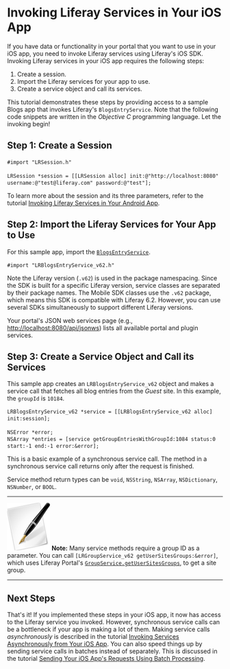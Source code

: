 # Invoking Liferay Services in Your iOS App 

If you have data or functionality in your portal that you want to use in your 
iOS app, you need to invoke Liferay services using Liferay's iOS SDK. Invoking 
Liferay services in your iOS app requires the following steps:

1. Create a session.
2. Import the Liferay services for your app to use.
3. Create a service object and call its services.

This tutorial demonstrates these steps by providing access to a sample Blogs 
app that invokes Liferay's `BlogsEntryService`. Note that the following code 
snippets are written in the *Objective C* programming language. Let the 
invoking begin! 

<!-- Where is this sample bloggs app? -Nick -->

## Step 1: Create a Session 

	#import "LRSession.h"

	LRSession *session = [[LRSession alloc] init:@"http://localhost:8080" username:@"test@liferay.com" password:@"test"];

To learn more about the session and its three parameters, refer to the tutorial 
[Invoking Liferay Services in Your Android App](https://www-ldn.liferay.com/develop/tutorials/-/knowledge_base/invoking-liferay-services-android-lp-6-2-develop-tutorial).

<!-- We should provide this information here, customized for Apple people.
They're a sensitive lot. :-) -Rich -->

## Step 2: Import the Liferay Services for Your App to Use 

For this sample app, import the [`BlogsEntryService`](http://docs.liferay.com/portal/6.2/javadocs/com/liferay/portlet/blogs/service/BlogsEntryService.html). 

	#import "LRBlogsEntryService_v62.h"

Note the Liferay version (`.v62`) is used in the package namespacing. Since the 
SDK is built for a specific Liferay version, service classes are separated by 
their package names. The Mobile SDK classes use the `.v62` package, which means 
this SDK is compatible with Liferay 6.2. However, you can use several SDKs 
simultaneously to support different Liferay versions.

Your portal's JSON web services page (e.g.,
[http://localhost:8080/api/jsonws](http://localhost:8080/api/jsonws))
lists all available portal and plugin services. 

## Step 3: Create a Service Object and Call its Services 

This sample app creates an `LRBlogsEntryService_v62` object and makes a service 
call that fetches all blog entries from the *Guest* site. In this example, the 
`groupId` is `10184`. 

	LRBlogsEntryService_v62 *service = [[LRBlogsEntryService_v62 alloc] init:session];

	NSError *error;
	NSArray *entries = [service getGroupEntriesWithGroupId:1084 status:0 start:-1 end:-1 error:&error];

This is a basic example of a synchronous service call. The method in a 
synchronous service call returns only after the request is finished.

Service method return types can be `void`, `NSString`, `NSArray`,
`NSDictionary`, `NSNumber`, or `BOOL`.

---

![Note](../../images/tip-pen-paper.png) **Note:** Many service methods
require a group ID as a parameter. 
You can call `[LRGroupService_v62 getUserSitesGroups:&error]`, which uses
Liferay Portal's
[`GroupService.getUserSitesGroups`](http://docs.liferay.com/portal/6.2/javadocs/com/liferay/portal/service/GroupService.html#getUserSitesGroups()),
to get a site group. 

---

## Next Steps 

That's it! If you implemented these steps in your iOS app, it now has access to 
the Liferay service you invoked. However, synchronous service calls can be a 
bottleneck if your app is making a lot of them. Making service calls 
*asynchronously* is described in the tutorial 
[Invoking Services Asynchronously from Your iOS App](https://www-ldn.liferay.com/develop/tutorials/-/knowledge_base/invoking-services-asynchronously-ios-lp-6-2-develop-tutorial). 
You can also speed things up by sending service calls in batches instead of 
separately. This is discussed in the tutorial 
[Sending Your iOS App's Requests Using Batch Processing](https://www-ldn.liferay.com/develop/tutorials/-/knowledge_base/app-requests-batch-processing-ios-lp-6-2-develop-tutorial).
